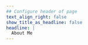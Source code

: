 ```yaml
---
## Configure header of page
text_align_right: false
show_title_as_headline: false
headline: |
  About Me 
---
```


<!-- this is a subheadline -->
<!-- I am a natural connector, passionate about fostering innovation through collaboration. Over the last 20 years, I have created communities and programs with lasting impact around science, data, and technology. -->